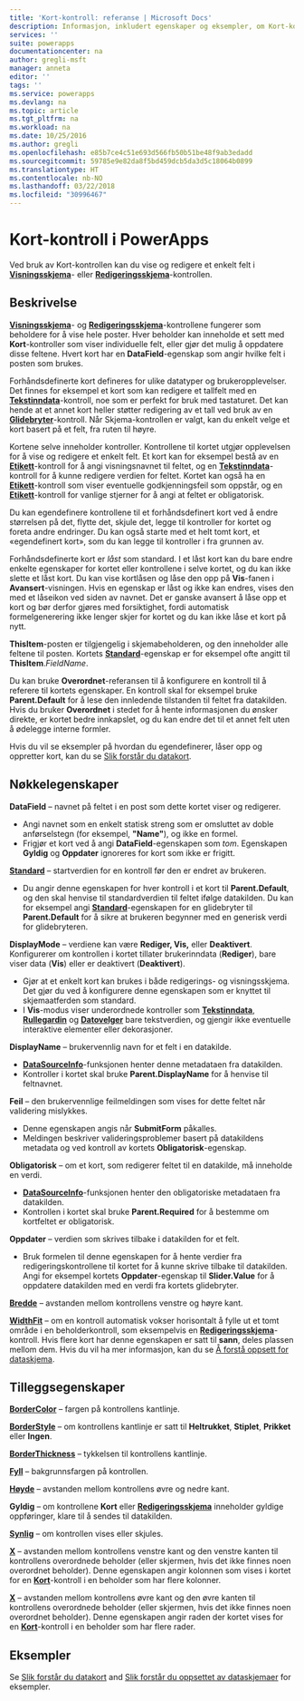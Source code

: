 ```yaml
---
title: 'Kort-kontroll: referanse | Microsoft Docs'
description: Informasjon, inkludert egenskaper og eksempler, om Kort-kontrollen
services: ''
suite: powerapps
documentationcenter: na
author: gregli-msft
manager: anneta
editor: ''
tags: ''
ms.service: powerapps
ms.devlang: na
ms.topic: article
ms.tgt_pltfrm: na
ms.workload: na
ms.date: 10/25/2016
ms.author: gregli
ms.openlocfilehash: e85b7ce4c51e693d566fb50b51be48f9ab3edadd
ms.sourcegitcommit: 59785e9e82da8f5bd459dcb5da3d5c18064b0899
ms.translationtype: HT
ms.contentlocale: nb-NO
ms.lasthandoff: 03/22/2018
ms.locfileid: "30996467"
---
```

# <a name="card-control-in-powerapps"></a>Kort-kontroll i PowerApps
Ved bruk av Kort-kontrollen kan du vise og redigere et enkelt felt i **[Visningsskjema](control-form-detail.md)**- eller **[Redigeringsskjema](control-form-detail.md)**-kontrollen.

## <a name="description"></a>Beskrivelse
**[Visningsskjema](control-form-detail.md)**- og **[Redigeringsskjema](control-form-detail.md)**-kontrollene fungerer som beholdere for å vise hele poster. Hver beholder kan inneholde et sett med **Kort**-kontroller som viser individuelle felt, eller gjør det mulig å oppdatere disse feltene. Hvert kort har en **DataField**-egenskap som angir hvilke felt i posten som brukes.  

Forhåndsdefinerte kort defineres for ulike datatyper og brukeropplevelser.  Det finnes for eksempel et kort som kan redigere et tallfelt med en **[Tekstinndata](control-text-input.md)**-kontroll, noe som er perfekt for bruk med tastaturet. Det kan hende at et annet kort heller støtter redigering av et tall ved bruk av en **[Glidebryter](control-slider.md)**-kontroll. Når Skjema-kontrollen er valgt, kan du enkelt velge et kort basert på et felt, fra ruten til høyre.

Kortene selve inneholder kontroller. Kontrollene til kortet utgjør opplevelsen for å vise og redigere et enkelt felt. Et kort kan for eksempel bestå av en **[Etikett](control-text-box.md)**-kontroll for å angi visningsnavnet til feltet, og en **[Tekstinndata](control-text-input.md)**-kontroll for å kunne redigere verdien for feltet. Kortet kan også ha en **[Etikett](control-text-box.md)**-kontroll som viser eventuelle godkjenningsfeil som oppstår, og en **[Etikett](control-text-box.md)**-kontroll for vanlige stjerner for å angi at feltet er obligatorisk.

Du kan egendefinere kontrollene til et forhåndsdefinert kort ved å endre størrelsen på det, flytte det, skjule det, legge til kontroller for kortet og foreta andre endringer. Du kan også starte med et helt tomt kort, et «egendefinert kort», som du kan legge til kontroller i fra grunnen av.

Forhåndsdefinerte kort er *låst* som standard. I et låst kort kan du bare endre enkelte egenskaper for kortet eller kontrollene i selve kortet, og du kan ikke slette et låst kort. Du kan vise kortlåsen og låse den opp på **Vis**-fanen i **Avansert**-visningen. Hvis en egenskap er låst og ikke kan endres, vises den med et låseikon ved siden av navnet. Det er ganske avansert å låse opp et kort og bør derfor gjøres med forsiktighet, fordi automatisk formelgenerering ikke lenger skjer for kortet og du kan ikke låse et kort på nytt.

**ThisItem**-posten er tilgjengelig i skjemabeholderen, og den inneholder alle feltene til posten.  Kortets **[Standard](properties-core.md)**-egenskap er for eksempel ofte angitt til **ThisItem**.*FieldName*.

Du kan bruke **Overordnet**-referansen til å konfigurere en kontroll til å referere til kortets egenskaper.  En kontroll skal for eksempel bruke **Parent.Default** for å lese den innledende tilstanden til feltet fra datakilden. Hvis du bruker **Overordnet** i stedet for å hente informasjonen du ønsker direkte, er kortet bedre innkapslet, og du kan endre det til et annet felt uten å ødelegge interne formler.

Hvis du vil se eksempler på hvordan du egendefinerer, låser opp og oppretter kort, kan du se [Slik forstår du datakort](../working-with-cards.md).

## <a name="key-properties"></a>Nøkkelegenskaper
**DataField** – navnet på feltet i en post som dette kortet viser og redigerer.

* Angi navnet som en enkelt statisk streng som er omsluttet av doble anførselstegn (for eksempel, **"Name"**), og ikke en formel.
* Frigjør et kort ved å angi **DataField**-egenskapen som *tom*. Egenskapen **Gyldig** og **Oppdater** ignoreres for kort som ikke er frigitt.

**[Standard](properties-core.md)** – startverdien for en kontroll før den er endret av brukeren.

* Du angir denne egenskapen for hver kontroll i et kort til **Parent.Default**, og den skal henvise til standardverdien til feltet ifølge datakilden. Du kan for eksempel angi **[Standard](properties-core.md)**-egenskapen for en glidebryter til **Parent.Default** for å sikre at brukeren begynner med en generisk verdi for glidebryteren.

**DisplayMode** – verdiene kan være **Rediger, Vis,** eller **Deaktivert**. Konfigurerer om kontrollen i kortet tillater brukerinndata (**Rediger**), bare viser data (**Vis**) eller er deaktivert (**Deaktivert**).  

* Gjør at et enkelt kort kan brukes i både redigerings- og visningsskjema. Det gjør du ved å konfigurere denne egenskapen som er knyttet til skjemaatferden som standard.
* I **Vis**-modus viser underordnede kontroller som **[Tekstinndata](control-text-input.md)**, **[Rullegardin](control-drop-down.md)** og **[Datovelger](control-date-picker.md)** bare tekstverdien, og gjengir ikke eventuelle interaktive elementer eller dekorasjoner.

**DisplayName** – brukervennlig navn for et felt i en datakilde.

* **[DataSourceInfo](../functions/function-datasourceinfo.md)**-funksjonen henter denne metadataen fra datakilden.
* Kontroller i kortet skal bruke **Parent.DisplayName** for å henvise til feltnavnet.

**Feil** – den brukervennlige feilmeldingen som vises for dette feltet når validering mislykkes.

* Denne egenskapen angis når **SubmitForm** påkalles.  
* Meldingen beskriver valideringsproblemer basert på datakildens metadata og ved kontroll av kortets **Obligatorisk**-egenskap.

**Obligatorisk** – om et kort, som redigerer feltet til en datakilde, må inneholde en verdi.

* **[DataSourceInfo](../functions/function-datasourceinfo.md)**-funksjonen henter den obligatoriske metadataen fra datakilden.
* Kontrollen i kortet skal bruke **Parent.Required** for å bestemme om kortfeltet er obligatorisk.

**Oppdater** – verdien som skrives tilbake i datakilden for et felt.

* Bruk formelen til denne egenskapen for å hente verdier fra redigeringskontrollene til kortet for å kunne skrive tilbake til datakilden. Angi for eksempel kortets **Oppdater**-egenskap til **Slider.Value** for å oppdatere datakilden med en verdi fra kortets glidebryter.

**[Bredde](properties-size-location.md)** – avstanden mellom kontrollens venstre og høyre kant.

**[WidthFit](properties-size-location.md)** – om en kontroll automatisk vokser horisontalt å fylle ut et tomt område i en beholderkontroll, som eksempelvis en **[Redigeringsskjema](control-form-detail.md)**-kontroll. Hvis flere kort har denne egenskapen er satt til **sann**, deles plassen mellom dem. Hvis du vil ha mer informasjon, kan du se [Å forstå oppsett for dataskjema](../working-with-form-layout.md).

## <a name="additional-properties"></a>Tilleggsegenskaper
**[BorderColor](properties-color-border.md)** – fargen på kontrollens kantlinje.

**[BorderStyle](properties-color-border.md)** – om kontrollens kantlinje er satt til **Heltrukket**, **Stiplet**, **Prikket** eller **Ingen**.

**[BorderThickness](properties-color-border.md)** – tykkelsen til kontrollens kantlinje.

**[Fyll](properties-color-border.md)** – bakgrunnsfargen på kontrollen.

**[Høyde](properties-size-location.md)** – avstanden mellom kontrollens øvre og nedre kant.

**Gyldig** – om kontrollene **Kort** eller **[Redigeringsskjema](control-form-detail.md)** inneholder gyldige oppføringer, klare til å sendes til datakilden.

**[Synlig](properties-core.md)** – om kontrollen vises eller skjules.

**[X](properties-size-location.md)** – avstanden mellom kontrollens venstre kant og den venstre kanten til kontrollens overordnede beholder (eller skjermen, hvis det ikke finnes noen overordnet beholder). Denne egenskapen angir kolonnen som vises i kortet for en **[Kort](control-card.md)**-kontroll i en beholder som har flere kolonner.

**[X](properties-size-location.md)** – avstanden mellom kontrollens øvre kant og den øvre kanten til kontrollens overordnede beholder (eller skjermen, hvis det ikke finnes noen overordnet beholder). Denne egenskapen angir raden der kortet vises for en **[Kort](control-card.md)**-kontroll i en beholder som har flere rader.

## <a name="examples"></a>Eksempler
Se [Slik forstår du datakort](../working-with-cards.md) and [Slik forstår du oppsettet av dataskjemaer](../working-with-form-layout.md) for eksempler.

